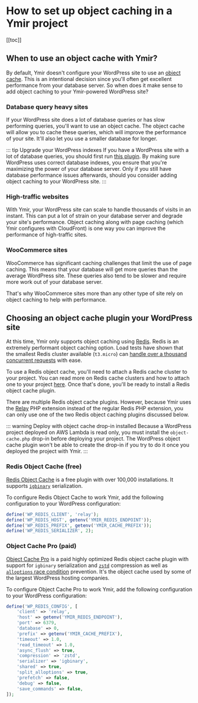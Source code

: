 # How to set up object caching in a Ymir project

[[toc]]

## When to use an object cache with Ymir?

By default, Ymir doesn't configure your WordPress site to use an [object cache][1]. This is an intentional decision since you'll often get excellent performance from your database server. So when does it make sense to add object caching to your Ymir-powered WordPress site?

### Database query heavy sites

If your WordPress site does a lot of database queries or has slow performing queries, you'll want to use an object cache. The object cache will allow you to cache these queries, which will improve the performance of your site. It'll also let you use a smaller database for longer.

::: tip Upgrade your WordPress indexes
If you have a WordPress site with a lot of database queries, you should first run [this plugin][2]. By making sure WordPress uses correct database indexes, you ensure that you're maximizing the power of your database server. Only if you still have database performance issues afterwards, should you consider adding object caching to your WordPress site.
:::

### High-traffic websites

With Ymir, your WordPress site can scale to handle thousands of visits in an instant. This can put a lot of strain on your database server and degrade your site's performance. Object caching along with page caching (which Ymir configures with CloudFront) is one way you can improve the performance of high-traffic sites.

### WooCommerce sites

WooCommerce has significant caching challenges that limit the use of page caching. This means that your database will get more queries than the average WordPress site. These queries also tend to be slower and require more work out of your database server.

That's why WooCommerce sites more than any other type of site rely on object caching to help with performance.

## Choosing an object cache plugin your WordPress site

At this time, Ymir only supports object caching using [Redis][3]. Redis is an extremely performant object caching option. Load tests have shown that the smallest Redis cluster available (`t3.micro`) can [handle over a thousand concurrent requests][4] with ease.

To use a Redis object cache, you'll need to attach a Redis cache cluster to your project. You can read more on Redis cache clusters and how to attach one to your project [here][5]. Once that's done, you'll be ready to install a Redis object cache plugin. 

There are multiple Redis object cache plugins. However, because Ymir uses the [Relay][6] PHP extension instead of the regular Redis PHP extension, you can only use one of the two Redis object caching plugins discussed below.

::: warning Deploy with object cache drop-in installed
Because a WordPress project deployed on AWS Lambda is read only, you must install the `object-cache.php` drop-in before deploying your project. The WordPress object cache plugin won't be able to create the drop-in if you try to do it once you deployed the project with Ymir.
:::

### Redis Object Cache (free)

[Redis Object Cache][7] is a free plugin with over 100,000 installations. It supports [`igbinary`][8] serialization.

To configure Redis Object Cache to work Ymir, add the following configuration to your WordPress configuration:

```php
define('WP_REDIS_CLIENT', 'relay');
define('WP_REDIS_HOST', getenv('YMIR_REDIS_ENDPOINT'));
define('WP_REDIS_PREFIX', getenv('YMIR_CACHE_PREFIX'));
define('WP_REDIS_SERIALIZER', 2);
```

### Object Cache Pro (paid)

[Object Cache Pro][9] is a paid highly optimized Redis object cache plugin with support for `igbinary` serialization and [`zstd`][10] compression as well as [`alloptions` race condition][11] prevention. It's the object cache used by some of the largest WordPress hosting companies.

To configure Object Cache Pro to work Ymir, add the following configuration to your WordPress configuration:

```php
define('WP_REDIS_CONFIG', [
    'client' => 'relay',
    'host' => getenv('YMIR_REDIS_ENDPOINT'),
    'port' => 6379,
    'database' => 0,
    'prefix' => getenv('YMIR_CACHE_PREFIX'),
    'timeout' => 1.0,
    'read_timeout' => 1.0,
    'async_flush' => true,
    'compression' => 'zstd',
    'serializer' => 'igbinary',
    'shared' => true,
    'split_alloptions' => true,
    'prefetch' => false,
    'debug' => false,
    'save_commands' => false,
]);
```

[1]: https://developer.wordpress.org/reference/classes/wp_object_cache/
[2]: https://wordpress.org/plugins/index-wp-mysql-for-speed/
[3]: https://redis.io
[4]: https://twitter.com/twigpress/status/1395774378080604162
[5]: ../team-resources/caches.html
[6]: https://relay.so/
[7]: https://wordpress.org/plugins/redis-cache
[8]: https://github.com/igbinary/igbinary
[9]: https://objectcache.pro/
[10]: https://github.com/facebook/zstd
[11]: https://core.trac.wordpress.org/ticket/31245
